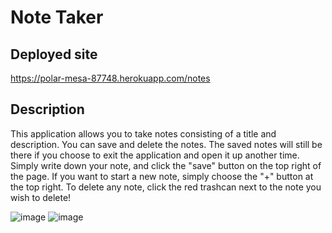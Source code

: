 # Note Taker

## Deployed site
https://polar-mesa-87748.herokuapp.com/notes

## Description
This application allows you to take notes consisting of a title and description. You can save and delete the notes. The saved notes will still be there if you choose to exit the application and open it up another time. Simply write down your note, and click the "save" button on the top right of the page. If you want to start a new note, simply choose the "+" button at the top right. To delete any note, click the red trashcan next to the note you wish to delete!

![image](https://user-images.githubusercontent.com/24867485/194562193-c40d1911-af71-45d0-b42f-d9b9b3159940.png)
![image](https://user-images.githubusercontent.com/24867485/194562344-75057cd4-ecaf-4f6e-8d71-2e0b96ccae25.png)
